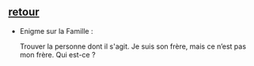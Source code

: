 ## [retour](/Ressources/Enigmes.md)

- Enigme sur la Famille :
  
  Trouver la personne dont il s'agit.
  Je suis son frère, mais ce n’est pas mon frère. Qui est-ce ?